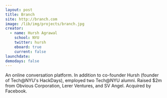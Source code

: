 ```yaml
---
layout: post
title: Branch
site: http://branch.com
image: /lib/img/projects/branch.jpg
creator:
  - name: Hursh Agrawal
    school: NYU
    twitter: hursh
    eboard: true
    current: false
launchdate:
demodays: false
---
```

An online conversation platform. In addition to co-founder Hursh (founder of Tech@NYU's HackDays), employed two Tech@NYU alumni. Raised $2m from Obvious Corporation, Lerer Ventures, and SV Angel. Acquired by Facebook.